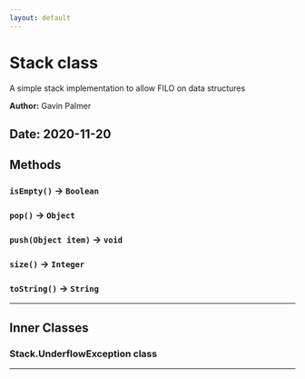 ```yaml
---
layout: default
---
```

# Stack class

A simple stack implementation to allow FILO on data structures


**Author:** Gavin Palmer

**Date:** 2020-11-20
---
## Methods
### `isEmpty()` → `Boolean`
### `pop()` → `Object`
### `push(Object item)` → `void`
### `size()` → `Integer`
### `toString()` → `String`
---
## Inner Classes

### Stack.UnderflowException class
---
